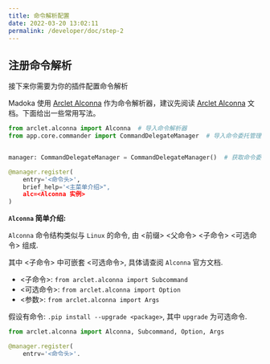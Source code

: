 ```yaml
---
title: 命令解析配置
date: 2022-03-20 13:02:11
permalink: /developer/doc/step-2
---
```


## 注册命令解析

接下来你需要为你的插件配置命令解析

Madoka 使用 [Arclet Alconna](https://arcletproject.github.io/docs/alconna/tutorial/) 作为命令解析器，建议先阅读 [Arclet Alconna](https://arcletproject.github.io/docs/alconna/tutorial/) 文档。下面给出一些常用写法。

``` python
from arclet.alconna import Alconna  # 导入命令解析器
from app.core.commander import CommandDelegateManager  # 导入命令委托管理器


manager: CommandDelegateManager = CommandDelegateManager()  # 获取命令委托管理器实例

@manager.register(
    entry='<命令头>',
    brief_help='<主菜单介绍>",
    alc=<Alconna 实例>
)
```

**`Alconna` 简单介绍:**

`Alconna` 命令结构类似与 `Linux` 的命令, 由 <前缀> <父命令> <子命令> <可选命令> 组成.

其中 <子命令> 中可嵌套 <可选命令>, 具体请查阅 `Alconna` 官方文档.

- <子命令>: `from arclet.alconna import Subcommand`
- <可选命令>: `from arclet.alconna import Option`
- <参数>: `from arclet.alconna import Args`

假设有命令: `.pip install --upgrade <package>`, 其中 `upgrade` 为可选命令.

``` python
from arclet.alconna import Alconna, Subcommand, Option, Args

@manager.register(
    entry='<命令头>',
    brief_help='<主菜单介绍>",
    alc=Alconna(
        headers=manager.headers,  # 命令前缀(固定写法, 直接使用manager.headers)
        command='<命令头 同上>',  # 父命令, 入口命令
        options=[
            Subcommand('install', help_text='安装pip包', args=Args['package', str], options[
                Option('--upgrade|-u', help_text='更新')
            ])
        ],
        help_text='pip管理'
    )
)
```

- help_text: 帮助文本
- Args: [*参数名, *参数类型, (默认值)]

::: tip
该部分内容具体用法请查看: [https://arcletproject.github.io/docs/alconna/constructs/typical](https://arcletproject.github.io/docs/alconna/constructs/typical)
:::

## 配置插件主体函数

接下来你需要写一个函数作为该插件的主体函数, 并选择性的接受一些你需要的参数

``` python
······
from arclet.alconna import Alconna, ······, Arpamar
from graia.ariadne.model import Friend

······

@manager.register(
    ······
)
async def process(friend: Friend, cmd: Arpamar, alc: Alconna):
    pass
```

如果你的插件需要处理好友消息和群消息，那么可以这样写:

``` python
······
from graia.ariadne.model import Friend, Member, Group


async def process(target: Union[Friend, Member], sender: Union[Friend, Group], ······):
    pass
```

判断 `target` 或 `sender` 就可以知道消息来源。

### 可接受的参数

你可以选择接受下列参数

- graia.ariadne.Ariadne: Ariadne 主体
- graia.ariadne.model.Friend: 好友标识
- graia.ariadne.model.Member: 群成员标识
- graia.ariadne.model.Group: 群标识
- graia.ariadne.message.chain.MessageChain: 原始消息
- graia.ariadne.message.element.Source: 消息 ID
- graia.broadcast.interrupt.InterruptControl: 中断控制（不推荐使用，具体见后文）
- arclet.alconna.Arpamar: 解析结果
- arclet.alconna.Alconna: 命令解析器（主要用于获取帮助菜单）


## 完整示例

``` python
from typing import Union

from arclet.alconna import Alconna, Subcommand, Option, Args, Arpamar
from graia.ariadne.model import Friend, Member, Group

from app.core.commander import CommandDelegateManager  # 导入命令委托管理器


manager: CommandDelegateManager = CommandDelegateManager()  # 获取命令委托管理器实例

@manager.register(
    entry='<命令头>',
    brief_help='<主菜单介绍>",
    alc=Alconna(
        headers=manager.headers,  # 命令前缀(固定写法, 直接使用manager.headers)
        command='<命令头 同上>',  # 父命令, 入口命令
        options=[
            Subcommand('install', help_text='安装pip包', args=Args['package', str], options[
                Option('--upgrade|-u', help_text='更新')
            ])
        ],
        help_text='pip管理'
    )
)
async def process(target: Union[Friend, Member], sender: Union[Friend, Group], cmd: Arpamar, alc: Alconna):
    pass
```

至此, 一个插件的基本构造已经完成, 接下来你需要自由完成该插件的功能.


## 说明: Alconna

Alconna 是一个优秀的命令解析器, 它采用类似与 Linux Shell 的命令方式.

- Arpamar基本方法
- 1. Arpamar.find: 判断解析结果中有无指定命令
- 2. Arpamar.query: 查询解析结果中的指定参数，若存在返回对应结果

::: theorem 真的真的建议在使用 Alconna 之前先完整阅读一遍官方文档
[https://arcletproject.github.io/docs/alconna/tutorial/](https://arcletproject.github.io/docs/alconna/tutorial/)
:::